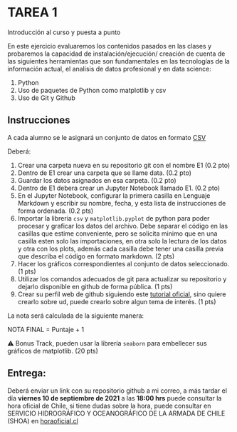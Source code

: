 # TAREA 1 

Introducción al curso y puesta a punto

En este ejercicio evaluaremos los contenidos pasados en las clases y probaremos la capacidad de instalación/ejecución/ creación de cuenta de las siguientes herramientas
que son fundamentales en las tecnologías de la información actual, el analisis de datos profesional y en data science:
1. Python
2. Uso de paquetes de Python como matplotlib y csv
3. Uso de Git y Github

## Instrucciones

A cada alumno se le asignará un conjunto de datos en formato [CSV](https://es.wikipedia.org/wiki/Valores_separados_por_comas)

Deberá:  

1. Crear una carpeta nueva en su repositorio git con el nombre E1 (0.2 pto)
2. Dentro de E1 crear una carpeta que se llame data. (0.2 pto)
3. Guardar los datos asignados en esa carpeta. (0.2 pto)
4. Dentro de E1 debera crear un Jupyter Notebook llamado E1. (0.2 pto)
5. En el Jupyter Notebook, configurar la primera casilla en Lenguaje Markdown y escribir su nombre, fecha, y esta lista de instrucciones de forma ordenada. (0.2 pts) 
6. Importar la libreria `csv` y `matplotlib.pyplot` de python para poder procesar y graficar los datos del archivo. Debe separar el código en las casillas que estime conveniente, pero se solicita minimo que en una casilla esten solo las importaciones, en otra solo la lectura de los datos y otra con los plots, además cada casilla debe tener una casilla previa que describa el código en formato markdown. (2 pts)
7. Hacer los gráficos correspondientes al conjunto de datos seleccionado. (1 pts)
8. Utilizar los comandos adecuados de git para actualizar su repositorio y dejarlo disponible en github de forma pública. (1 pts)
9. Crear su perfil web de github siguiendo este [tutorial oficial](https://docs.github.com/es/pages/getting-started-with-github-pages/creating-a-github-pages-site), sino quiere crearlo sobre ud, puede crearlo sobre algun tema de interés. (1 pts)

La nota será calculada de la siguiente manera:

NOTA FINAL = Puntaje + 1 
 

:warning: Bonus Track, pueden usar la librería `seaborn` para embellecer sus gráficos de matplotlib. (20 pts)  

## Entrega:

Deberá enviar un link con su repositorio github a mi correo, a más tardar el día __viernes 10 de septiembre de 2021__ a las __18:00 hrs__
puede consultar la hora oficial de Chile, si tiene dudas sobre la hora, puede consultar en SERVICIO HIDROGRÁFICO Y OCEANOGRÁFICO DE LA ARMADA DE CHILE (SHOA) en [horaoficial.cl](https://horaoficial.cl)





